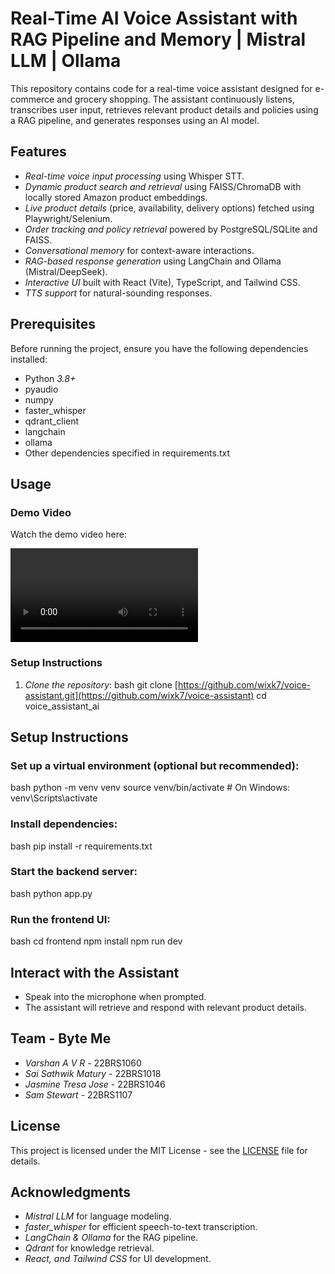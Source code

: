 # Real-Time AI Voice Assistant with RAG Pipeline and Memory | Mistral LLM | Ollama

This repository contains code for a real-time voice assistant designed for e-commerce and grocery shopping. The assistant continuously listens, transcribes user input, retrieves relevant product details and policies using a RAG pipeline, and generates responses using an AI model.

## Features

- *Real-time voice input processing* using Whisper STT.
- *Dynamic product search and retrieval* using FAISS/ChromaDB with locally stored Amazon product embeddings.
- *Live product details* (price, availability, delivery options) fetched using Playwright/Selenium.
- *Order tracking and policy retrieval* powered by PostgreSQL/SQLite and FAISS.
- *Conversational memory* for context-aware interactions.
- *RAG-based response generation* using LangChain and Ollama (Mistral/DeepSeek).
- *Interactive UI* built with React (Vite), TypeScript, and Tailwind CSS.
- *TTS support* for natural-sounding responses.

## Prerequisites

Before running the project, ensure you have the following dependencies installed:

- Python *3.8+*
- pyaudio
- numpy
- faster_whisper
- qdrant_client
- langchain
- ollama
- Other dependencies specified in requirements.txt

## Usage

### Demo Video
Watch the demo video here:

![Demo Video](video/demo.mp4)

### Setup Instructions

1. *Clone the repository*:
   bash
   git clone [https://github.com/wixk7/voice-assistant.git](https://github.com/wixk7/voice-assistant)
   cd voice_assistant_ai
## Setup Instructions

### Set up a virtual environment (optional but recommended):
bash
python -m venv venv
source venv/bin/activate  # On Windows: venv\Scripts\activate


### Install dependencies:
bash
pip install -r requirements.txt


### Start the backend server:
bash
python app.py


### Run the frontend UI:
bash
cd frontend
npm install
npm run dev


## Interact with the Assistant

- Speak into the microphone when prompted.
- The assistant will retrieve and respond with relevant product details.


## Team - Byte Me

- *Varshan A V R* - 22BRS1060
- *Sai Sathwik Matury* - 22BRS1018
- *Jasmine Tresa Jose* - 22BRS1046
- *Sam Stewart* - 22BRS1107

## License

This project is licensed under the MIT License - see the [LICENSE](LICENSE) file for details.

## Acknowledgments

- *Mistral LLM* for language modeling.
- *faster_whisper* for efficient speech-to-text transcription.
- *LangChain & Ollama* for the RAG pipeline.
- *Qdrant* for knowledge retrieval.
- *React, and Tailwind CSS* for UI development.
